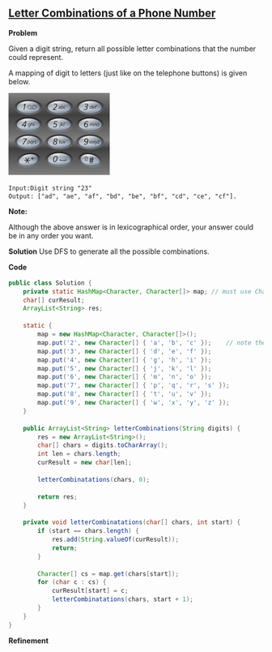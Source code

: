 ## [Letter Combinations of a Phone Number](http://oj.leetcode.com/problems/letter-combinations-of-a-phone-number/)

**Problem**

Given a digit string, return all possible letter combinations that the number could represent.

A mapping of digit to letters (just like on the telephone buttons) is given below.

![](../img/Telephone-keypad2.png)

```
Input:Digit string "23"
Output: ["ad", "ae", "af", "bd", "be", "bf", "cd", "ce", "cf"].
```

**Note:**

Although the above answer is in lexicographical order, your answer could be in any order you want.

**Solution**
Use DFS to generate all the possible combinations.

**Code**

``` java
public class Solution {
	private static HashMap<Character, Character[]> map;	// must use Character
	char[] curResult;
	ArrayList<String> res;

	static {
		map = new HashMap<Character, Character[]>();
		map.put('2', new Character[] { 'a', 'b', 'c' });	// note the way to initilize a Character array when update the hashmap
		map.put('3', new Character[] { 'd', 'e', 'f' });
		map.put('4', new Character[] { 'g', 'h', 'i' });
		map.put('5', new Character[] { 'j', 'k', 'l' });
		map.put('6', new Character[] { 'm', 'n', 'o' });
		map.put('7', new Character[] { 'p', 'q', 'r', 's' });
		map.put('8', new Character[] { 't', 'u', 'v' });
		map.put('9', new Character[] { 'w', 'x', 'y', 'z' });
	}

	public ArrayList<String> letterCombinations(String digits) {
		res = new ArrayList<String>();
		char[] chars = digits.toCharArray();
		int len = chars.length;
		curResult = new char[len];

		letterCombinatations(chars, 0);

		return res;
	}

	private void letterCombinatations(char[] chars, int start) {
		if (start == chars.length) {
			res.add(String.valueOf(curResult));
			return;
		}

		Character[] cs = map.get(chars[start]);
		for (char c : cs) {
			curResult[start] = c;
			letterCombinatations(chars, start + 1);
		}
	}
}
```

**Refinement**
